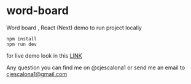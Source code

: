 # word-board
Word board  , React (Next) demo
to run project locally 
```
npm install
npm run dev
```
for live demo 
look in this [LINK](https://sharp-goldberg-4b537f.netlify.app)

Any question you can find me on @cjescalona1
or send me an email to cjescalona1@gmail.com 
